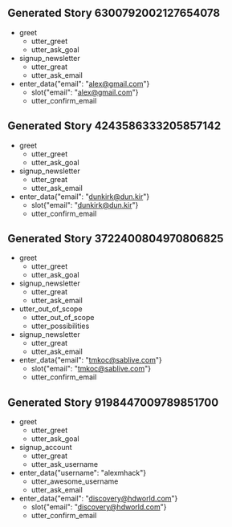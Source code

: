 ## Generated Story 6300792002127654078
* greet
    - utter_greet
    - utter_ask_goal
* signup_newsletter
    - utter_great
    - utter_ask_email
* enter_data{"email": "alex@gmail.com"}
    - slot{"email": "alex@gmail.com"}
    - utter_confirm_email

## Generated Story 4243586333205857142
* greet
    - utter_greet
    - utter_ask_goal
* signup_newsletter
    - utter_great
    - utter_ask_email
* enter_data{"email": "dunkirk@dun.kir"}
    - slot{"email": "dunkirk@dun.kir"}
    - utter_confirm_email

## Generated Story 3722400804970806825
* greet
    - utter_greet
    - utter_ask_goal
* signup_newsletter
    - utter_great
    - utter_ask_email
* utter_out_of_scope
    - utter_out_of_scope
    - utter_possibilities
* signup_newsletter
    - utter_great
    - utter_ask_email
* enter_data{"email": "tmkoc@sablive.com"}
    - slot{"email": "tmkoc@sablive.com"}
    - utter_confirm_email

## Generated Story 9198447009789851700
* greet
    - utter_greet
    - utter_ask_goal
* signup_account
    - utter_great
    - utter_ask_username
* enter_data{"username": "alexmhack"}
    - utter_awesome_username
    - utter_ask_email
* enter_data{"email": "discovery@hdworld.com"}
    - slot{"email": "discovery@hdworld.com"}
    - utter_confirm_email

